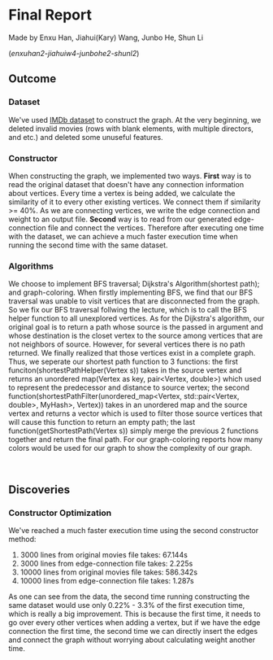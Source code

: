 # Final Report
Made by Enxu Han, Jiahui(Kary) Wang, Junbo He, Shun Li

(*enxuhan2-jiahuiw4-junbohe2-shunl2*)

## Outcome

### Dataset
We've used [IMDb dataset](https://www.kaggle.com/stefanoleone992/imdb-extensive-dataset) to construct the graph. At the very beginning, we deleted invalid movies (rows with blank elements, with multiple directors, and etc.) and deleted some unuseful features. 

### Constructor
When constructing the graph, we implemented two ways. **First** way is to read the original dataset that doesn't have any connection information about vertices. Every time a vertex is being added, we calculate the similarity of it to every other existing vertices. We connect them if similarity >= 40%. As we are connecting vertices, we write the edge connection and weight to an output file. **Second** way is to read from our generated edge-connection file and connect the vertices. Therefore after executing one time with the dataset, we can achieve a much faster execution time when running the second time with the same dataset.

### Algorithms
We choose to implement BFS traversal; Dijkstra's Algorithm(shortest path); and graph-coloring. When firstly implementing BFS, we find that our BFS traversal was unable to visit vertices that are disconnected from the graph. So we fix our BFS traversal follwing the lecture, which is to call the BFS helper function to all unexplored vertices. As for the Dijkstra's algorithm, our original goal is to return a path whose source is the passed in argument and whose destination is the closet vertex to the source among vertices that are not neighbors of source. However, for several vertices there is no path returned. We finally realized that those vertices exist in a complete graph. Thus, we seperate our shortest path function to 3 functions: the first funciton(shortestPathHelper(Vertex s)) takes in the source vertex and returns an unordered map(Vertex as key, pair<Vertex, double>) which used to represent the predecessor and distance to source vertex; the second function(shortestPathFilter(unordered_map<Vertex, std::pair<Vertex, double>, MyHash>, Vertex)) takes in an unordered map and the source vertex and returns a vector<Vertex> which is used to filter those source vertices that will cause this function to return an empty path; the last function(getShortestPath(Vertex s)) simply merge the previous 2 functions together and return the final path. For our graph-coloring reports how many colors would be used for our graph to show the complexity of our graph. 

<br/>

## Discoveries

### Constructor Optimization
We've reached a much faster execution time using the second constructor method:
1. 3000 lines from original movies file takes: 67.144s
2. 3000 lines from edge-connection file takes: 2.225s
3. 10000 lines from original movies file takes:  586.342s
4. 10000 lines from edge-connection file takes: 1.287s

As one can see from the data, the second time running constructing the same dataset would use only 0.22% - 3.3% of the first execution time, which is really a big improvement. This is because the first time, it needs to go over every other vertices when adding a vertex, but if we have the edge connection the first time, the second time we can directly insert the edges and connect the graph without worrying about calculating weight another time.